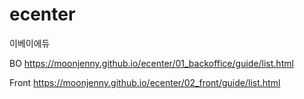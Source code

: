 # ecenter
이베이에듀

BO
https://moonjenny.github.io/ecenter/01_backoffice/guide/list.html

Front
https://moonjenny.github.io/ecenter/02_front/guide/list.html

